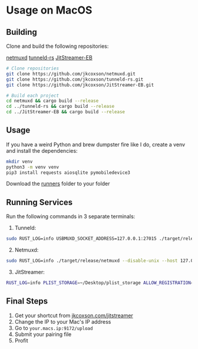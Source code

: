 # Usage on MacOS

## Building
Clone and build the following repositories:

[netmuxd](https://github.com/jkcoxson/netmuxd)
[tunneld-rs](https://github.com/jkcoxson/tunneld-rs)
[JitStreamer-EB](https://github.com/jkcoxson/JitStreamer-EB)

```bash
# Clone repositories
git clone https://github.com/jkcoxson/netmuxd.git
git clone https://github.com/jkcoxson/tunneld-rs.git
git clone https://github.com/jkcoxson/JitStreamer-EB.git

# Build each project
cd netmuxd && cargo build --release
cd ../tunneld-rs && cargo build --release
cd ../JitStreamer-EB && cargo build --release
```

## Usage
If you have a weird Python and brew dumpster fire like I do, create a venv
and install the dependencies:

```bash
mkdir venv
python3 -m venv venv
pip3 install requests aiosqlite pymobiledevice3
```

Download the [runners](../src/runners) folder to your folder

## Running Services
Run the following commands in 3 separate terminals:

1. Tunneld:
```bash
sudo RUST_LOG=info USBMUXD_SOCKET_ADDRESS=127.0.0.1:27015 ./target/release/tunneld-rs
```

2. Netmuxd:
```bash
sudo RUST_LOG=info ./target/release/netmuxd --disable-unix --host 127.0.0.1 --plist-storage ~/Desktop/plist_storage
```

3. JitStreamer:
```bash
RUST_LOG=info PLIST_STORAGE=~/Desktop/plist_storage ALLOW_REGISTRATION=2 USBMUXD_SOCKET_ADDRESS=127.0.0.1:27015 ./target/release/jitstreamer-eb
```

## Final Steps
1. Get your shortcut from [jkcoxson.com/jitstreamer](https://jkcoxson.com/jitstreamer)
2. Change the IP to your Mac's IP address
3. Go to `your.macs.ip:9172/upload`
4. Submit your pairing file
5. Profit
